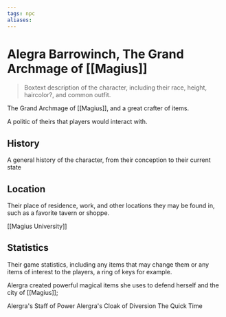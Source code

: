 ```yaml
---
tags: npc
aliases:
---
```

# Alegra Barrowinch, The Grand Archmage of [[Magius]]

> Boxtext description of the character, including their race, height, haircolor?, and common outfit.

The Grand Archmage of [[Magius]], and a great crafter of items.

A politic of theirs that players would interact with.

## History
A general history of the character, from their conception to their current state

## Location
Their place of residence, work, and other locations they may be found in, such as a favorite tavern or shoppe.

[[Magius University]]

## Statistics
Their game statistics, including any items that may change them or any items of interest to the players, a ring of keys for example.

Alergra created powerful magical items she uses to defend herself and the city of [[Magius]];

Alergra's Staff of Power
Alergra's Cloak of Diversion
The Quick Time